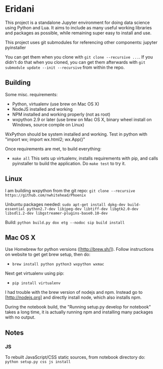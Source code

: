 # Eridani

This project is a standalone Jupyter environment for doing data science
using Python and Lua. It aims to include as many useful working libraries
and packages as possible, while remaining super easy to install and use.

This project uses git submodules for referencing other components:
    jupyter
    pyinstaller

You can get them when you clone with `git clone --recursive ...`. If you
didn't do that when you cloned, you can get them afterwards with
`git submodule update --init --recursive` from within the repo.

## Building

Some misc. requirements:
* Python, virtualenv (use brew on Mac OS X)
* NodeJS installed and working
* NPM installed and working properly (not as root)
* wxpython 2.9 or later (use brew on Mac OS X, binary wheel install on Windows, source compile on Linux)

WxPython should be system installed and working.
Test in python with "import wx; import wx.html2; wx.App()"

Once requirements are met, to build everything:
* `make all`
This sets up virtualenv, installs requirements with pip, and calls
pyinstaller to build the application. Do `make test` to try it.

## Linux

I am building wxpython from the git repo:
`git clone --recursive https://github.com/nwhitehead/Phoenix`

Unbuntu packages needed:
`sudo apt-get install dpkg-dev build-essential python2.7-dev libjpeg-dev libtiff-dev libgtk2.0-dev libsdl1.2-dev libgstreamer-plugins-base0.10-dev`

Build:
`python build.py dox etg --nodoc sip build install`

## Mac OS X

Use Homebrew for python versions ([http://brew.sh/]). Follow instructions on website to
get get brew setup, then do:

* `brew install python python3 wxpython wxmac`

Next get virtualenv using pip:

* `pip install virtualenv`

I had trouble with the brew version of nodejs and npm. Instead go to [http://nodejs.org]
and directly install node, which also installs npm.

During the notebook build, the "Running setup.py develop for notebook" takes a long time, it
is actually running npm and installing many packages with no output.

## Notes

### JS

To rebuilt JavaScript/CSS static sources, from notebook directory do:
`python setup.py css js install`
